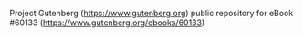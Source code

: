 Project Gutenberg (https://www.gutenberg.org) public repository for eBook #60133 (https://www.gutenberg.org/ebooks/60133)
